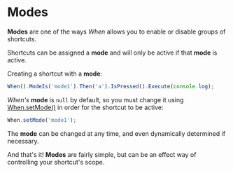 # Modes

**Modes** are one of the ways *When* allows you to enable or disable groups of shortcuts.

Shortcuts can be assigned a **mode** and will only be active if that **mode** is active.

Creating a shortcut with a **mode**:

```javascript
When().ModeIs('mode1').Then('a').IsPressed().Execute(console.log);
```

*When's* **mode** is `null` by default, so you must change it using [When.setMode()](../../global-methods/setMode) in order for the shortcut to be active:

```javascript
When.setMode('mode1');
```

The **mode** can be changed at any time, and even dynamically determined if necessary.

And that's it!  **Modes** are fairly simple, but can be an effect way of controlling your shortcut's scope.